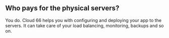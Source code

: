 <!-- post: -->


## Who pays for the physical servers?

You do. Cloud 66 helps you with configuring and deploying your app to the servers. It can take care of your load balancing, monitoring, backups and so on.
